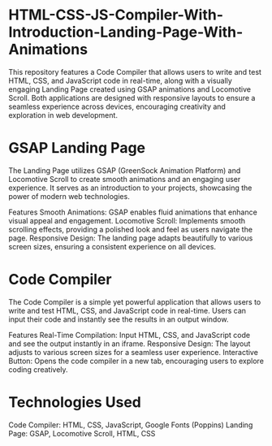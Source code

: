 # HTML-CSS-JS-Compiler-With-Introduction-Landing-Page-With-Animations
This repository features a Code Compiler that allows users to write and test HTML, CSS, and JavaScript code in real-time, along with a visually engaging Landing Page created using GSAP animations and Locomotive Scroll. Both applications are designed with responsive layouts to ensure a seamless experience across devices, encouraging creativity and exploration in web development.

# GSAP Landing Page
The Landing Page utilizes GSAP (GreenSock Animation Platform) and Locomotive Scroll to create smooth animations and an engaging user experience. It serves as an introduction to your projects, showcasing the power of modern web technologies.

Features
Smooth Animations: GSAP enables fluid animations that enhance visual appeal and engagement.
Locomotive Scroll: Implements smooth scrolling effects, providing a polished look and feel as users navigate the page.
Responsive Design: The landing page adapts beautifully to various screen sizes, ensuring a consistent experience on all devices.

# Code Compiler
The Code Compiler is a simple yet powerful application that allows users to write and test HTML, CSS, and JavaScript code in real-time. Users can input their code and instantly see the results in an output window.

Features
Real-Time Compilation: Input HTML, CSS, and JavaScript code and see the output instantly in an iframe.
Responsive Design: The layout adjusts to various screen sizes for a seamless user experience.
Interactive Button: Opens the code compiler in a new tab, encouraging users to explore coding creatively.

# Technologies Used
Code Compiler: HTML, CSS, JavaScript, Google Fonts (Poppins)
Landing Page: GSAP, Locomotive Scroll, HTML, CSS

